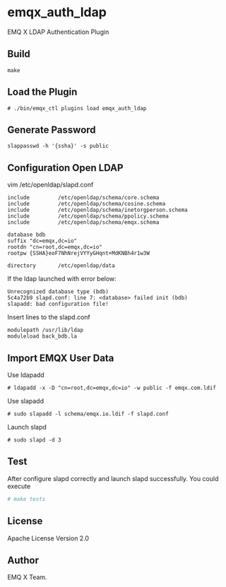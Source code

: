emqx_auth_ldap
==============

EMQ X LDAP Authentication Plugin

Build
-----

```
make
```

Load the Plugin
---------------

```
# ./bin/emqx_ctl plugins load emqx_auth_ldap
```

Generate Password
---------------

```
slappasswd -h '{ssha}' -s public
```

Configuration Open LDAP
-----------------------

vim /etc/openldap/slapd.conf

```
include         /etc/openldap/schema/core.schema
include         /etc/openldap/schema/cosine.schema
include         /etc/openldap/schema/inetorgperson.schema
include         /etc/openldap/schema/ppolicy.schema
include         /etc/openldap/schema/emqx.schema

database bdb
suffix "dc=emqx,dc=io"
rootdn "cn=root,dc=emqx,dc=io"
rootpw {SSHA}eoF7NhNrejVYYyGHqnt+MdKNBh4r1w3W

directory       /etc/openldap/data
```

If the ldap launched with error below:
```
Unrecognized database type (bdb)
5c4a72b9 slapd.conf: line 7: <database> failed init (bdb)
slapadd: bad configuration file!
```

Insert lines to the slapd.conf
```
modulepath /usr/lib/ldap
moduleload back_bdb.la
```

Import EMQX User Data
----------------------

Use ldapadd
```
# ldapadd -x -D "cn=root,dc=emqx,dc=io" -w public -f emqx.com.ldif
```

Use slapadd
```
# sudo slapadd -l schema/emqx.io.ldif -f slapd.conf
```

Launch slapd
```
# sudo slapd -d 3
```

Test
-------
After configure slapd correctly and launch slapd successfully.
You could execute

``` bash
# make tests
```

License
-------

Apache License Version 2.0

Author
------

EMQ X Team.

